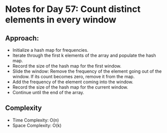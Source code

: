 # Notes for Day 57: Count distinct elements in every window

## Approach:

- Initialize a hash map for frequencies.
- Iterate through the first k elements of the array and populate the hash map.
- Record the size of the hash map for the first window.
- Slide the window: Remove the frequency of the element going out of the window. If its count becomes zero, remove it from the map.
- Add the frequency of the element coming into the window.
- Record the size of the hash map for the current window.
- Continue until the end of the array.

## Complexity

- Time Complexity: O(n)
- Space Complexity: O(k)
